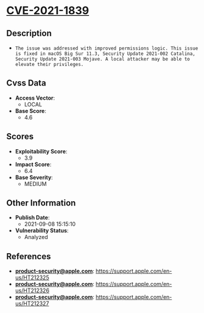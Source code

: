 
# [CVE-2021-1839](https://cve.mitre.org/cgi-bin/cvename.cgi?name=CVE-2021-1839)

## Description

- `The issue was addressed with improved permissions logic. This issue is fixed in macOS Big Sur 11.3, Security Update 2021-002 Catalina, Security Update 2021-003 Mojave. A local attacker may be able to elevate their privileges.`

## Cvss Data

- **Access Vector**:
  - LOCAL
- **Base Score**:
  - 4.6

## Scores

- **Exploitability Score**:
  - 3.9
- **Impact Score**:
  - 6.4
- **Base Severity**:
  - MEDIUM

## Other Information

- **Publish Date**:
  - 2021-09-08 15:15:10
- **Vulnerability Status**:
  - Analyzed

## References

- **product-security@apple.com**: https://support.apple.com/en-us/HT212325
- **product-security@apple.com**: https://support.apple.com/en-us/HT212326
- **product-security@apple.com**: https://support.apple.com/en-us/HT212327
